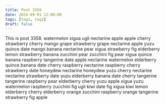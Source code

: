 ```yaml
---
title: Post 3358
date: 2024-09-01 12:00:00
tags: [tag1, tag2]
draft: false
---
```

This is post 3358.
watermelon
xigua
ugli
nectarine
apple
apple
cherry
strawberry
cherry
mango
grape
strawberry
grape
nectarine
apple
yuzu
quince
date
mango
banana
nectarine
pear
xigua
strawberry
fig
elderberry
lemon
strawberry
banana
zucchini
pear
zucchini
fig
pear
xigua
quince
banana
raspberry
tangerine
date
apple
nectarine
watermelon
elderberry
quince
banana
date
cherry
raspberry
nectarine
raspberry
cherry
strawberry
date
honeydew
nectarine
honeydew
yuzu
cherry
nectarine
nectarine
strawberry
date
yuzu
elderberry
banana
date
cherry
tangerine
tangerine
raspberry
pear
elderberry
cherry
yuzu
apple
xigua
yuzu
watermelon
raspberry
zucchini
fig
ugli
kiwi
date
fig
xigua
kiwi
lemon
elderberry
cherry
elderberry
orange
zucchini
raspberry
orange
tangerine
strawberry
fig
apple
